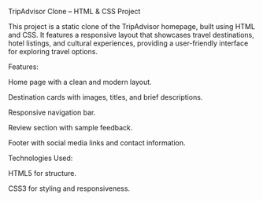 TripAdvisor Clone – HTML & CSS Project

This project is a static clone of the TripAdvisor homepage, built using HTML and CSS. It features a responsive layout that showcases travel destinations, hotel listings, and cultural experiences, providing a user-friendly interface for exploring travel options.


Features:

Home page with a clean and modern layout.

Destination cards with images, titles, and brief descriptions.

Responsive navigation bar.

Review section with sample feedback.

Footer with social media links and contact information.


Technologies Used:

HTML5 for structure.

CSS3 for styling and responsiveness.
